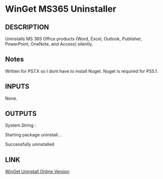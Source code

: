 # WinGet MS365 Uninstaller

## DESCRIPTION

Uninstalls MS 365 Office products (Word, Excel, Outlook, Publisher, PowerPoint, OneNote, and Access) silently.

## Notes

Written for PS7.X so I dont have to install Nuget. Nuget is required for PS5.1.

## INPUTS

None.

## OUTPUTS

System.String :

Starting package uninstall...

Successfully uninstalled

## LINK

[WinGet Uninstall Online Version](https://learn.microsoft.com/en-us/windows/package-manager/winget/uninstall)
